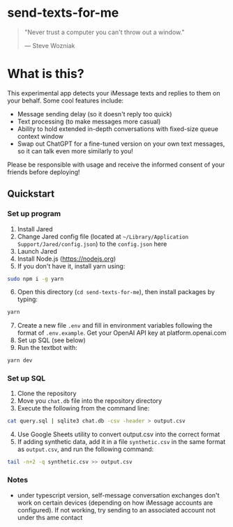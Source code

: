 # send-texts-for-me

> "Never trust a computer you can't throw out a window."
>
> — Steve Wozniak

# What is this?

This experimental app detects your iMessage texts and replies to them on your behalf. Some cool features include: 

- Message sending delay (so it doesn't reply too quick)
- Text processing (to make messages more casual)
- Ability to hold extended in-depth conversations with fixed-size queue context window
- Swap out ChatGPT for a fine-tuned version on your own text messages, so it can talk even more similarly to you!

Please be responsible with usage and receive the informed consent of your friends before deploying!

## Quickstart

### Set up program

1. Install Jared
2. Change Jared config file (located at `~/Library/Application Support/Jared/config.json`) to the `config.json` here
3. Launch Jared
4. Install Node.js (https://nodejs.org)
5. If you don't have it, install yarn using:

```bash
sudo npm i -g yarn
```

6. Open this directory (`cd send-texts-for-me`), then install packages by typing:

```bash
yarn
```

7. Create a new file `.env` and fill in environment variables following the format of `.env.example`. Get your OpenAI API key at platform.openai.com
8. Set up SQL (see below)
9. Run the textbot with:

```bash
yarn dev
```

### Set up SQL

1. Clone the repository
2. Move you `chat.db` file into the repository directory
3. Execute the following from the command line:

```bash
cat query.sql | sqlite3 chat.db -csv -header > output.csv
```

4. Use Google Sheets utility to convert output.csv into the correct format
5. If adding synthetic data, add it in a file `synthetic.csv` in the same format as `output.csv`, and run the following command:

```bash
tail -n+2 -q synthetic.csv >> output.csv
```

### Notes

- under typescript version, self-message conversation exchanges don't work on certain devices (depending on how iMessage accounts are configured). If not working, try sending to an associated account not under ths ame contact
